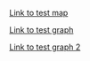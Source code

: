 [Link to test map](https://ginsstaahh.github.io/agni/wildfires_map_with_timeline.html)

[Link to test graph](https://ginsstaahh.github.io/agni/wildfires_canada.html)

[Link to test graph 2](https://ginsstaahh.github.io/agni/wildfires_by_province_since_2010.html)